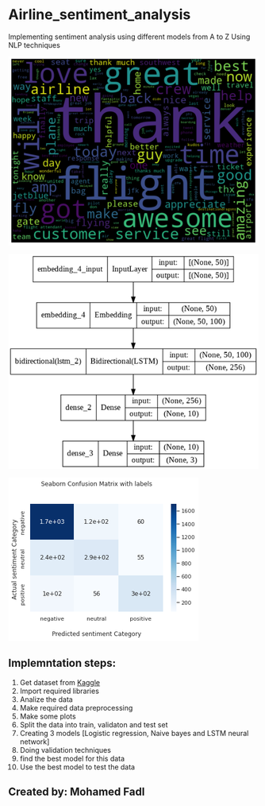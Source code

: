 # Airline_sentiment_analysis
Implementing sentiment analysis using different models from A to Z Using NLP techniques

![Image](img/1.png)

![Image](img/3.png)

![Image](img/2.png)

## Implemntation steps:

1. Get dataset from [Kaggle](https://www.kaggle.com/crowdflower/twitter-airline-sentiment)
2. Import required libraries
3. Analize the data
4. Make required data preprocessing
5. Make some plots
6. Split the data into train, validaton and test set
7. Creating 3 models [Logistic regression, Naive bayes and LSTM neural network]
8. Doing validation techniques
9. find the best model for this data
10. Use the best model to test the data


## **Created by: Mohamed Fadl**
